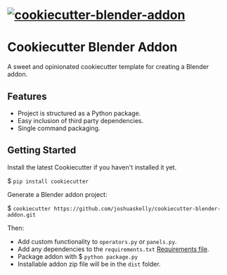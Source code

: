 # [![cookiecutter-blender-addon](https://raw.githubusercontent.com/joshuaskelly/cookiecutter-blender-addon/master/.media/logo.svg?sanitize=true)](https://github.com/JoshuaSkelly/cookiecutter-blender-addon)

# Cookiecutter Blender Addon
A sweet and opinionated cookiecutter template for creating a Blender addon.

## Features
- Project is structured as a Python package.
- Easy inclusion of third party dependencies.
- Single command packaging.

## Getting Started
Install the latest Cookiecutter if you haven't installed it yet.

$ `pip install cookiecutter`

Generate a Blender addon project:

$ `cookiecutter https://github.com/joshuaskelly/cookiecutter-blender-addon.git`

Then:
- Add custom functionality to `operators.py` or `panels.py`.
- Add any dependencies to the `requirements.txt` [Requirements file](https://pip.pypa.io/en/stable/user_guide/#requirements-files).
- Package addon with $ `python package.py`
- Installable addon zip file will be in the `dist` folder.
